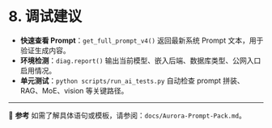 # 8. 调试建议

- **快速查看 Prompt**：`get_full_prompt_v4()` 返回最新系统 Prompt 文本，用于验证生成内容。
- **环境检测**：`diag.report()` 输出当前模型、嵌入后端、数据库类型、公网入口启用情况。
- **单元测试**：`python scripts/run_ai_tests.py` 自动检查 prompt 拼装、RAG、MoE、vision 等关键路径。

---

📘 **参考**
如需了解具体语句或模板，请参阅：`docs/Aurora-Prompt-Pack.md`。
